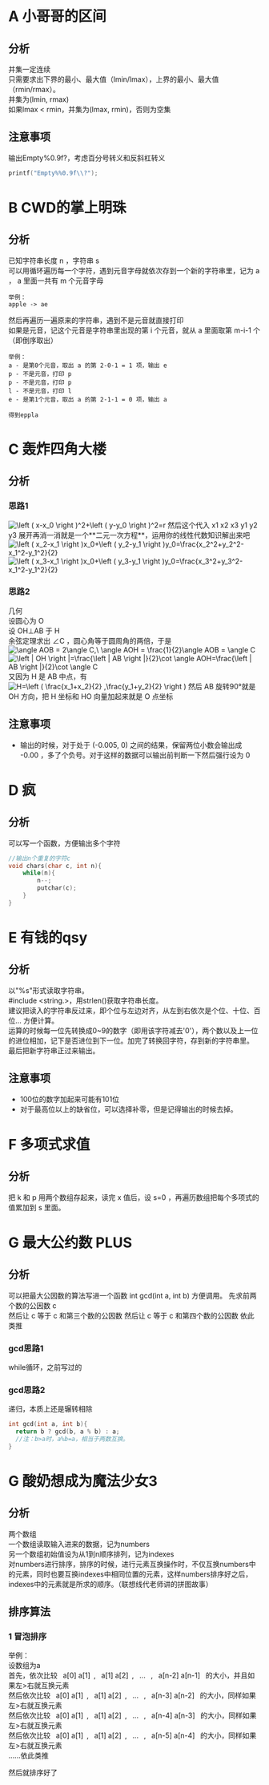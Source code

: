 # A 小哥哥的区间

## 分析

并集一定连续  
只需要求出下界的最小、最大值（lmin/lmax），上界的最小、最大值（rmin/rmax）。  
并集为(lmin, rmax)  
如果lmax < rmin，并集为(lmax, rmin)，否则为空集  

## 注意事项

输出Empty%0.9f\?，考虑百分号转义和反斜杠转义  

```c
printf("Empty%%0.9f\\?");
```

# B CWD的掌上明珠

## 分析

已知字符串长度 n ，字符串 s  
可以用循环遍历每一个字符，遇到元音字母就依次存到一个新的字符串里，记为 a ， a 里面一共有 m 个元音字母

```
举例：  
apple -> ae
```

然后再遍历一遍原来的字符串，遇到不是元音就直接打印  
如果是元音，记这个元音是字符串里出现的第 i 个元音，就从 a 里面取第 m-i-1 个（即倒序取出）  

```
举例：  
a - 是第0个元音，取出 a 的第 2-0-1 = 1 项，输出 e  
p - 不是元音，打印 p  
p - 不是元音，打印 p  
l - 不是元音，打印 l  
e - 是第1个元音，取出 a 的第 2-1-1 = 0 项，输出 a

得到eppla
```

# C 轰炸四角大楼

## 分析

### 思路1

<img src="https://latex.codecogs.com/gif.latex?\dpi{150}&space;\left&space;(&space;x-x_0&space;\right&space;)^2&plus;\left&space;(&space;y-y_0&space;\right&space;)^2=r" title="\left ( x-x_0 \right )^2+\left ( y-y_0 \right )^2=r" />
然后这个代入 x1 x2 x3 y1 y2 y3 展开再消一消就是一个**二元一次方程**，运用你的线性代数知识解出来吧
<img src="https://latex.codecogs.com/gif.latex?\dpi{150}&space;\left&space;(&space;x_2-x_1&space;\right&space;)x_0&plus;\left&space;(&space;y_2-y_1&space;\right&space;)y_0=\frac{x_2^2&plus;y_2^2-x_1^2-y_1^2}{2}" title="\left ( x_2-x_1 \right )x_0+\left ( y_2-y_1 \right )y_0=\frac{x_2^2+y_2^2-x_1^2-y_1^2}{2}" />
<img src="https://latex.codecogs.com/gif.latex?\dpi{150}&space;\left&space;(&space;x_3-x_1&space;\right&space;)x_0&plus;\left&space;(&space;y_3-y_1&space;\right&space;)y_0=\frac{x_3^2&plus;y_3^2-x_1^2-y_1^2}{2}" title="\left ( x_3-x_1 \right )x_0+\left ( y_3-y_1 \right )y_0=\frac{x_3^2+y_3^2-x_1^2-y_1^2}{2}" />

### 思路2

几何  
设圆心为 O  
设 OH⊥AB 于 H  
余弦定理求出 ∠C ，圆心角等于圆周角的两倍，于是<img src="https://latex.codecogs.com/gif.latex?\dpi{150}&space;\angle&space;AOB&space;=&space;2\angle&space;C,\&space;\angle&space;AOH&space;=&space;\frac{1}{2}\angle&space;AOB&space;=&space;\angle&space;C" title="\angle AOB = 2\angle C,\ \angle AOH = \frac{1}{2}\angle AOB = \angle C" /> 
<img src="https://latex.codecogs.com/gif.latex?\dpi{150}&space;\left&space;|&space;OH&space;\right&space;|=\frac{\left&space;|&space;AB&space;\right&space;|}{2}\cot&space;\angle&space;AOH=\frac{\left&space;|&space;AB&space;\right&space;|}{2}\cot&space;\angle&space;C" title="\left | OH \right |=\frac{\left | AB \right |}{2}\cot \angle AOH=\frac{\left | AB \right |}{2}\cot \angle C" />
又因为 H 是 AB 中点，有
<img src="https://latex.codecogs.com/gif.latex?\dpi{150}&space;H=\left&space;(&space;\frac{x_1&plus;x_2}{2}&space;,\frac{y_1&plus;y_2}{2}&space;\right&space;)" title="H=\left ( \frac{x_1+x_2}{2} ,\frac{y_1+y_2}{2} \right )" />
然后 AB 旋转90°就是 OH 方向，把 H 坐标和 HO 向量加起来就是 O 点坐标  

## 注意事项

- 输出的时候，对于处于 (-0.005, 0) 之间的结果，保留两位小数会输出成 -0.00 ，多了个负号。对于这样的数据可以输出前判断一下然后强行设为 0

# D 疯

## 分析

可以写一个函数，方便输出多个字符  

```c
//输出n个重复的字符c
void chars(char c, int n){
    while(n){
        n--;
        putchar(c);
    }
}
```

# E 有钱的qsy

## 分析

以"%s"形式读取字符串。  
\#include \<string.\>，用strlen()获取字符串长度。  
建议把读入的字符串反过来，即个位与左边对齐，从左到右依次是个位、十位、百位... 方便计算。  
运算的时候每一位先转换成0~9的数字（即用该字符减去'0'），两个数以及上一位的进位相加，记下是否进位到下一位。加完了转换回字符，存到新的字符串里。  
最后把新字符串正过来输出。  

## 注意事项

- 100位的数字加起来可能有101位
- 对于最高位以上的缺省位，可以选择补零，但是记得输出的时候去掉。

# F 多项式求值

## 分析

把 k 和 p 用两个数组存起来，读完 x 值后，设 s=0 ，再遍历数组把每个多项式的值累加到 s 里面。

# G 最大公约数 PLUS

## 分析

可以把最大公因数的算法写进一个函数 int gcd(int a, int b) 方便调用。
先求前两个数的公因数 c  
然后让 c 等于 c 和第三个数的公因数
然后让 c 等于 c 和第四个数的公因数
依此类推

### gcd思路1

while循环，之前写过的  

### gcd思路2

递归，本质上还是辗转相除

```c
int gcd(int a, int b){
  return b ? gcd(b, a % b) : a;
  //注：b>a时，a%b=a，相当于两数互换。
}
```

# G 酸奶想成为魔法少女3

## 分析

两个数组  
一个数组读取输入进来的数据，记为numbers  
另一个数组初始值设为从1到n顺序排列，记为indexes  
对numbers进行排序，排序的时候，进行元素互换操作时，不仅互换numbers中的元素，同时也要互换indexes中相同位置的元素，这样numbers排序好之后，indexes中的元素就是所求的顺序。（联想线代老师讲的拼图故事）

## 排序算法

### 1 冒泡排序

举例：  
设数组为a  
首先，依次比较 &ensp;a\[0\] a\[1\]&ensp;,&ensp; a\[1\] a\[2\]&ensp;,&ensp; ... &ensp;,&ensp; a\[n-2\] a\[n-1\] &ensp;的大小，并且如果左>右就互换元素  
然后依次比较 &ensp;a\[0\] a\[1\]&ensp;,&ensp; a\[1\] a\[2\]&ensp;,&ensp; ... &ensp;,&ensp; a\[n-3\] a\[n-2\] &ensp;的大小，同样如果左>右就互换元素  
然后依次比较 &ensp;a\[0\] a\[1\]&ensp;,&ensp; a\[1\] a\[2\]&ensp;,&ensp; ... &ensp;,&ensp; a\[n-4\] a\[n-3\] &ensp;的大小，同样如果左>右就互换元素  
然后依次比较 &ensp;a\[0\] a\[1\]&ensp;,&ensp; a\[1\] a\[2\]&ensp;,&ensp; ... &ensp;,&ensp; a\[n-5\] a\[n-4\] &ensp;的大小，同样如果左>右就互换元素  
......依此类推  

然后就排序好了
